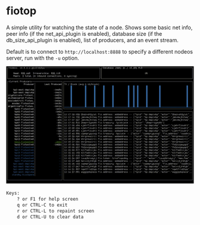 # fiotop

A simple utility for watching the state of a node. Shows some basic net
info, peer info (if the net_api_plugin is enabled), database size (if
the db_size_api_plugin is enabled), list of producers, and an event stream.

Default is to connect to `http://localhost:8888` to specify a different
nodeos server, run with the `-u` option.

![Screenshot of fiotop running](fiotop.gif)

```
Keys:
    ? or F1 for help screen
    q or CTRL-C to exit
    r or CTRL-L to repaint screen
    d or CTRL-U to clear data
```
